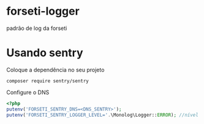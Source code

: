 # forseti-logger
padrão de log da forseti

# Usando sentry

Coloque a dependência no seu projeto

```
composer require sentry/sentry
```

Configure o DNS

```php
<?php
putenv('FORSETI_SENTRY_DNS=<DNS_SENTRY>');
putenv('FORSETI_SENTRY_LOGGER_LEVEL='.\Monolog\Logger::ERROR); //nível do erro a ser reportado
```
